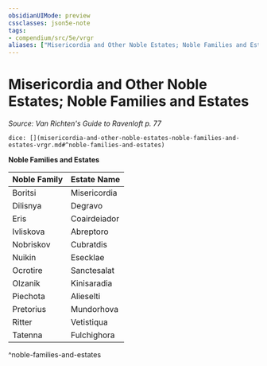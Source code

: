 ```yaml
---
obsidianUIMode: preview
cssclasses: json5e-note
tags:
- compendium/src/5e/vrgr
aliases: ["Misericordia and Other Noble Estates; Noble Families and Estates"]
---
```

# Misericordia and Other Noble Estates; Noble Families and Estates
*Source: Van Richten's Guide to Ravenloft p. 77* 

`dice: [](misericordia-and-other-noble-estates-noble-families-and-estates-vrgr.md#^noble-families-and-estates)`

**Noble Families and Estates**

| Noble Family | Estate Name |
|--------------|-------------|
| Boritsi | Misericordia |
| Dilisnya | Degravo |
| Eris | Coairdeiador |
| Ivliskova | Abreptoro |
| Nobriskov | Cubratdis |
| Nuikin | Esecklae |
| Ocrotire | Sanctesalat |
| Olzanik | Kinisaradia |
| Piechota | Alieselti |
| Pretorius | Mundorhova |
| Ritter | Vetistiqua |
| Tatenna | Fulchighora |
^noble-families-and-estates
